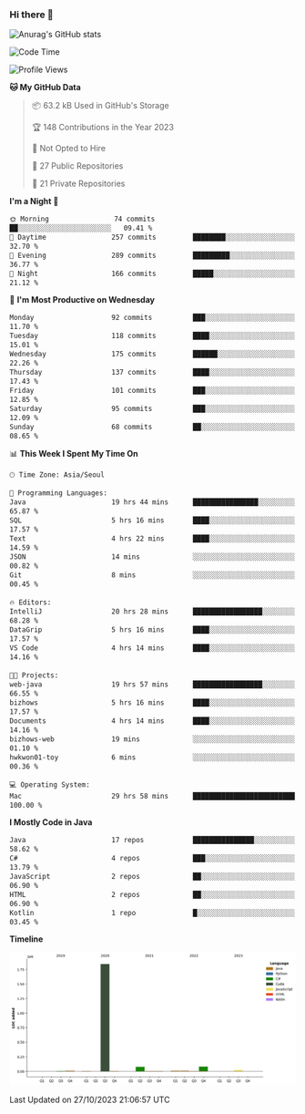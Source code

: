 ### Hi there 👋

![Anurag's GitHub stats](https://github-readme-stats.vercel.app/api?username=pllap&show_icons=true&theme=github_dark)

<!--START_SECTION:waka-->
![Code Time](http://img.shields.io/badge/Code%20Time-417%20hrs%2049%20mins-blue)

![Profile Views](http://img.shields.io/badge/Profile%20Views-0-blue)

**🐱 My GitHub Data** 

> 📦 63.2 kB Used in GitHub's Storage 
 > 
> 🏆 148 Contributions in the Year 2023
 > 
> 🚫 Not Opted to Hire
 > 
> 📜 27 Public Repositories 
 > 
> 🔑 21 Private Repositories 
 > 
**I'm a Night 🦉** 

```text
🌞 Morning                74 commits          ██░░░░░░░░░░░░░░░░░░░░░░░   09.41 % 
🌆 Daytime                257 commits         ████████░░░░░░░░░░░░░░░░░   32.70 % 
🌃 Evening                289 commits         █████████░░░░░░░░░░░░░░░░   36.77 % 
🌙 Night                  166 commits         █████░░░░░░░░░░░░░░░░░░░░   21.12 % 
```
📅 **I'm Most Productive on Wednesday** 

```text
Monday                   92 commits          ███░░░░░░░░░░░░░░░░░░░░░░   11.70 % 
Tuesday                  118 commits         ████░░░░░░░░░░░░░░░░░░░░░   15.01 % 
Wednesday                175 commits         ██████░░░░░░░░░░░░░░░░░░░   22.26 % 
Thursday                 137 commits         ████░░░░░░░░░░░░░░░░░░░░░   17.43 % 
Friday                   101 commits         ███░░░░░░░░░░░░░░░░░░░░░░   12.85 % 
Saturday                 95 commits          ███░░░░░░░░░░░░░░░░░░░░░░   12.09 % 
Sunday                   68 commits          ██░░░░░░░░░░░░░░░░░░░░░░░   08.65 % 
```


📊 **This Week I Spent My Time On** 

```text
🕑︎ Time Zone: Asia/Seoul

💬 Programming Languages: 
Java                     19 hrs 44 mins      ████████████████░░░░░░░░░   65.87 % 
SQL                      5 hrs 16 mins       ████░░░░░░░░░░░░░░░░░░░░░   17.57 % 
Text                     4 hrs 22 mins       ████░░░░░░░░░░░░░░░░░░░░░   14.59 % 
JSON                     14 mins             ░░░░░░░░░░░░░░░░░░░░░░░░░   00.82 % 
Git                      8 mins              ░░░░░░░░░░░░░░░░░░░░░░░░░   00.45 % 

🔥 Editors: 
IntelliJ                 20 hrs 28 mins      █████████████████░░░░░░░░   68.28 % 
DataGrip                 5 hrs 16 mins       ████░░░░░░░░░░░░░░░░░░░░░   17.57 % 
VS Code                  4 hrs 14 mins       ████░░░░░░░░░░░░░░░░░░░░░   14.16 % 

🐱‍💻 Projects: 
web-java                 19 hrs 57 mins      █████████████████░░░░░░░░   66.55 % 
bizhows                  5 hrs 16 mins       ████░░░░░░░░░░░░░░░░░░░░░   17.57 % 
Documents                4 hrs 14 mins       ████░░░░░░░░░░░░░░░░░░░░░   14.16 % 
bizhows-web              19 mins             ░░░░░░░░░░░░░░░░░░░░░░░░░   01.10 % 
hwkwon01-toy             6 mins              ░░░░░░░░░░░░░░░░░░░░░░░░░   00.36 % 

💻 Operating System: 
Mac                      29 hrs 58 mins      █████████████████████████   100.00 % 
```

**I Mostly Code in Java** 

```text
Java                     17 repos            ███████████████░░░░░░░░░░   58.62 % 
C#                       4 repos             ███░░░░░░░░░░░░░░░░░░░░░░   13.79 % 
JavaScript               2 repos             ██░░░░░░░░░░░░░░░░░░░░░░░   06.90 % 
HTML                     2 repos             ██░░░░░░░░░░░░░░░░░░░░░░░   06.90 % 
Kotlin                   1 repo              █░░░░░░░░░░░░░░░░░░░░░░░░   03.45 % 
```



**Timeline**

![Lines of Code chart](https://raw.githubusercontent.com/pllap/pllap/main/assets/bar_graph.png)


 Last Updated on 27/10/2023 21:06:57 UTC
<!--END_SECTION:waka-->


<!--
**pllap/pllap** is a ✨ _special_ ✨ repository because its `README.md` (this file) appears on your GitHub profile.

Here are some ideas to get you started:

- 🔭 I’m currently working on ...
- 🌱 I’m currently learning ...
- 👯 I’m looking to collaborate on ...
- 🤔 I’m looking for help with ...
- 💬 Ask me about ...
- 📫 How to reach me: ...
- 😄 Pronouns: ...
- ⚡ Fun fact: ...
-->
